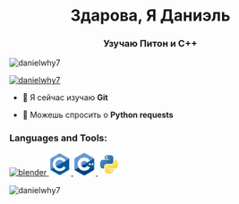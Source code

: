<h1 align="center">Здарова, Я Даниэль</h1>
<h3 align="center">Узучаю Питон и С++</h3>

<p align="left"> <img src="https://komarev.com/ghpvc/?username=danielwhy7&label=Profile%20views&color=0e75b6&style=flat" alt="danielwhy7" /> </p>

<p align="left"> <a href="https://github.com/ryo-ma/github-profile-trophy"><img src="https://github-profile-trophy.vercel.app/?username=danielwhy7" alt="danielwhy7" /></a> </p>

- 🌱 Я сейчас изучаю **Git**

- 💬 Можешь спросить о **Python requests**
  
<p align="left">
</p>

<h3 align="left">Languages and Tools:</h3>
<p align="left"> <a href="https://www.blender.org/" target="_blank" rel="noreferrer"> <img src="https://download.blender.org/branding/community/blender_community_badge_white.svg" alt="blender" width="40" height="40"/> </a> <a href="https://www.cprogramming.com/" target="_blank" rel="noreferrer"> <img src="https://raw.githubusercontent.com/devicons/devicon/master/icons/c/c-original.svg" alt="c" width="40" height="40"/> </a> <a href="https://www.w3schools.com/cpp/" target="_blank" rel="noreferrer"> <img src="https://raw.githubusercontent.com/devicons/devicon/master/icons/cplusplus/cplusplus-original.svg" alt="cplusplus" width="40" height="40"/> </a> <a href="https://www.python.org" target="_blank" rel="noreferrer"> <img src="https://raw.githubusercontent.com/devicons/devicon/master/icons/python/python-original.svg" alt="python" width="40" height="40"/> </a> </p>

<p><img align="center" src="https://github-readme-stats.vercel.app/api/top-langs?username=danielwhy7&show_icons=true&locale=en&layout=compact" alt="danielwhy7" /></p>
